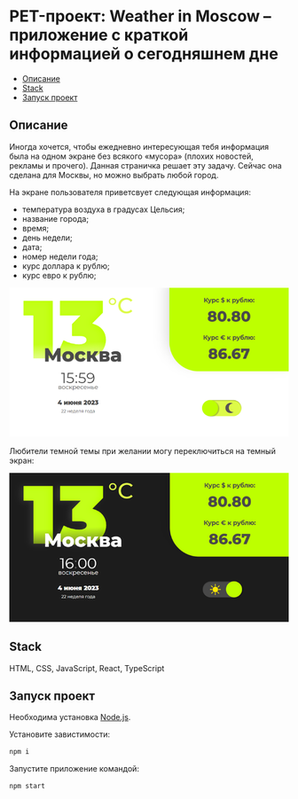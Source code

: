 # PET-проект: Weather in Moscow – приложение с краткой информацией о сегодняшнем дне

- [Описание](#описание)
- [Stack](#stack)
- [Запуск проект](#запуск-проект)

## Описание
Иногда хочется, чтобы ежедневно интересующая тебя информация была на одном экране без всякого «мусора» (плохих новостей, рекламы и прочего). Данная страничка решает эту задачу. Сейчас она сделана для Москвы, но можно выбрать любой город.

На экране пользователя приветсвует следующая информация:
 - температура воздуха в градусах Цельсия;
 - название города;
 - время;
 - день недели;
 - дата;
 - номер недели года;
 - курс доллара к рублю;
 - курс евро к рублю;

![Светлая тема](README_static/weather_white-theme.png)

Любители темной темы при желании могу переключиться на темный экран:

![Темная тема](README_static/weather_dark-theme.png)

## Stack
HTML, CSS, JavaScript, React, TypeScript

## Запуск проект

Необходима установка [Node.js](https://nodejs.org/en).

Установите завистимости:
```sh
npm i
```

Запустите приложение командой:
```sh
npm start
```
